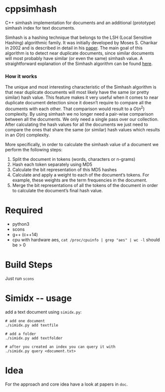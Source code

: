 # cppsimhash

C++ simhash implementation for documents
and an additional (prototype) simhash index for text documents.

Simhash is a hashing technique that belongs to the LSH (Local Sensitive Hashing) algorithmic family.
It was initially developed by Moses S. Charikar in 2002 and is described in detail in his [paper](http://www.cs.princeton.edu/courses/archive/spring04/cos598B/bib/CharikarEstim.pdf).
The main goal of this algorithm is to detect near duplicate documents, since similar documents will most probably 
have similar (or even the same) simhash value. 
A straightforward explanation of the Simhash algorithm can be found [here](http://matpalm.com/resemblance/simhash/).

### How it works

The unique and most interesting characteristic of the Simhash algorithm is that near duplicate documents will most likely 
have the same (or pretty similar) hash value. This feature makes it very useful when it comes to near duplicate document detection 
since it doesn’t require to compare all the documents with each other. That comparison would result to a $O(n^2)$ complexity.
By using simhash we no longer need a pair-wise comparison between all the documents. We only need a single pass over our collection. 
After calculating the hash values for all the documents we just need to compare the ones that share the same (or similar) hash values which results in an $O(n)$ complexity.

More specifically, in order to calculate the simhash value of a document we perform the following steps:

1. Split the document in tokens (words, characters or n-grams)
2. Hash each token separately using MD5
3. Calculate the bit representation of this MD5 hashes
4. Calculate and apply a weight to each of the document’s tokens. For example, these weights are the term frequencies in the document.
5. Merge the bit representations of all the tokens of the document in order to calculate the document’s final hash value.


# Required

* python3
* scons
* g++ (c++14)
* cpu with hardware aes, `cat /proc/cpuinfo | grep "aes" | wc -l` should be > 0


# Build Steps

Just run `scons`


# Simidx -- usage

add a text document using `simidx.py`:
```
# add one document
./simidx.py add textfile

# add a folder
./simidx.py add textfolder

# after you created an index you can query it with
./simidx.py query <document.txt>
```

# Idea

For the approach and core idea have a look at papers in `doc`.

